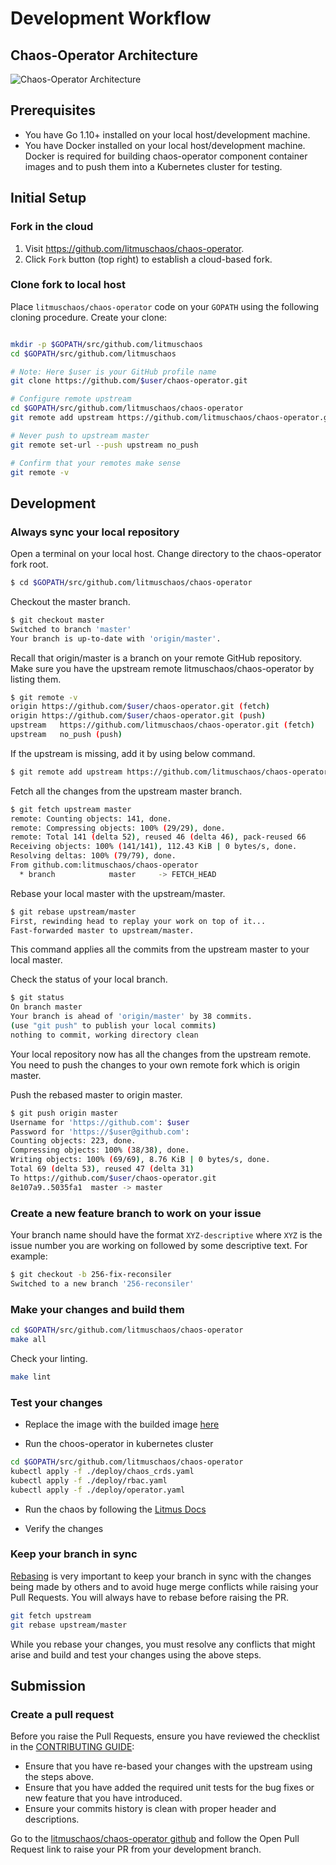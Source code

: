 # Development Workflow

## Chaos-Operator Architecture

![Chaos-Operator Architecture](./docs/chaos-operator-architecture.png)

## Prerequisites

* You have Go 1.10+ installed on your local host/development machine.
* You have Docker installed on your local host/development machine. Docker is required for building chaos-operator component container images and to push them into a Kubernetes cluster for testing.

## Initial Setup

### Fork in the cloud

1. Visit https://github.com/litmuschaos/chaos-operator.
2. Click `Fork` button (top right) to establish a cloud-based fork.

### Clone fork to local host

Place `litmuschaos/chaos-operator` code on your `GOPATH` using the following cloning procedure.
Create your clone:

```sh

mkdir -p $GOPATH/src/github.com/litmuschaos
cd $GOPATH/src/github.com/litmuschaos

# Note: Here $user is your GitHub profile name
git clone https://github.com/$user/chaos-operator.git

# Configure remote upstream
cd $GOPATH/src/github.com/litmuschaos/chaos-operator
git remote add upstream https://github.com/litmuschaos/chaos-operator.git

# Never push to upstream master
git remote set-url --push upstream no_push

# Confirm that your remotes make sense
git remote -v
```

## Development

### Always sync your local repository

Open a terminal on your local host. Change directory to the chaos-operator fork root.

```sh
$ cd $GOPATH/src/github.com/litmuschaos/chaos-operator
```

 Checkout the master branch.

 ```sh
 $ git checkout master
 Switched to branch 'master'
 Your branch is up-to-date with 'origin/master'.
 ```

 Recall that origin/master is a branch on your remote GitHub repository.
 Make sure you have the upstream remote litmuschaos/chaos-operator by listing them.

 ```sh
 $ git remote -v
 origin	https://github.com/$user/chaos-operator.git (fetch)
 origin	https://github.com/$user/chaos-operator.git (push)
 upstream	https://github.com/litmuschaos/chaos-operator.git (fetch)
 upstream	no_push (push)
 ```

 If the upstream is missing, add it by using below command.

 ```sh
 $ git remote add upstream https://github.com/litmuschaos/chaos-operator.git
 ```

 Fetch all the changes from the upstream master branch.

 ```sh
 $ git fetch upstream master
 remote: Counting objects: 141, done.
 remote: Compressing objects: 100% (29/29), done.
 remote: Total 141 (delta 52), reused 46 (delta 46), pack-reused 66
 Receiving objects: 100% (141/141), 112.43 KiB | 0 bytes/s, done.
 Resolving deltas: 100% (79/79), done.
 From github.com:litmuschaos/chaos-operator
   * branch            master     -> FETCH_HEAD
 ```

 Rebase your local master with the upstream/master.

 ```sh
 $ git rebase upstream/master
 First, rewinding head to replay your work on top of it...
 Fast-forwarded master to upstream/master.
 ```

 This command applies all the commits from the upstream master to your local master.

 Check the status of your local branch.

 ```sh
 $ git status
 On branch master
 Your branch is ahead of 'origin/master' by 38 commits.
 (use "git push" to publish your local commits)
 nothing to commit, working directory clean
 ```

 Your local repository now has all the changes from the upstream remote. You need to push the changes to your own remote fork which is origin master.

 Push the rebased master to origin master.

 ```sh
 $ git push origin master
 Username for 'https://github.com': $user
 Password for 'https://$user@github.com':
 Counting objects: 223, done.
 Compressing objects: 100% (38/38), done.
 Writing objects: 100% (69/69), 8.76 KiB | 0 bytes/s, done.
 Total 69 (delta 53), reused 47 (delta 31)
 To https://github.com/$user/chaos-operator.git
 8e107a9..5035fa1  master -> master
 ```

### Create a new feature branch to work on your issue

 Your branch name should have the format `XYZ-descriptive` where `XYZ` is the issue number you are working on followed by some descriptive text. For example:

 ```sh
 $ git checkout -b 256-fix-reconsiler
 Switched to a new branch '256-reconsiler'
 ```

### Make your changes and build them

 ```sh
 cd $GOPATH/src/github.com/litmuschaos/chaos-operator
 make all
 ```

Check your linting.

 ```sh
 make lint
 ```

### Test your changes

- Replace the image with the builded image [here](../deploy/operator.yaml)

- Run the choos-operator in kubernetes cluster
 ```sh
 cd $GOPATH/src/github.com/litmuschaos/chaos-operator
 kubectl apply -f ./deploy/chaos_crds.yaml
 kubectl apply -f ./deploy/rbac.yaml
 kubectl apply -f ./deploy/operator.yaml
 ```
- Run the chaos by following the [Litmus Docs](https://docs.litmuschaos.io/docs/getting-started/run-your-first-workflow/)

- Verify the changes

### Keep your branch in sync

[Rebasing](https://git-scm.com/docs/git-rebase) is very important to keep your branch in sync with the changes being made by others and to avoid huge merge conflicts while raising your Pull Requests. You will always have to rebase before raising the PR.

```sh
git fetch upstream
git rebase upstream/master
```

While you rebase your changes, you must resolve any conflicts that might arise and build and test your changes using the above steps.

## Submission

### Create a pull request

Before you raise the Pull Requests, ensure you have reviewed the checklist in the [CONTRIBUTING GUIDE](../CONTRIBUTING.md):
- Ensure that you have re-based your changes with the upstream using the steps above.
- Ensure that you have added the required unit tests for the bug fixes or new feature that you have introduced.
- Ensure your commits history is clean with proper header and descriptions.

Go to the [litmuschaos/chaos-operator github](https://github.com/litmuschaos/chaos-operator) and follow the Open Pull Request link to raise your PR from your development branch.
